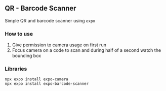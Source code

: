## QR - Barcode Scanner

Simple QR and barcode scanner using `expo`

### How to use
1. Give permission to camera usage on first run
2. Focus camera on a code to scan and during half of a second watch the bounding box

### Libraries
```
npx expo install expo-camera
npx expo install expo-barcode-scanner
```
